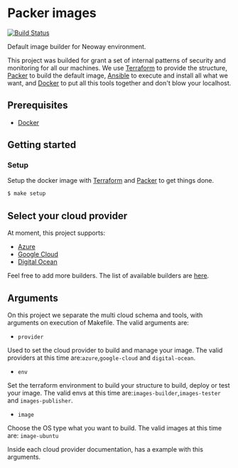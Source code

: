 # Packer images

[![Build Status](https://travis-ci.org/NeowayLabs/packer-images.svg?branch=add-ci-azure-build)](https://travis-ci.org/NeowayLabs/packer-images)

Default image builder for Neoway environment.

This project was builded for grant a set of internal patterns of security and monitoring for all our machines. We use [Terraform](https://www.terraform.io) to provide the structure, [Packer](https://www.packer.io) to build the default image, [Ansible](https://www.ansible.com) to execute and install all what we want, and [Docker](https://www.docker.com) to put all this tools together and don't blow your localhost.

## Prerequisites

* [Docker](https://docs.docker.com/engine/installation/)

## Getting started

### Setup

Setup the docker image with [Terraform](https://www.terraform.io/) and [Packer](https://packer.io) to get things done.

```bash
$ make setup
```

## Select your cloud provider

At moment, this project supports:
- [Azure](docs/azure.md)
- [Google Cloud](docs/gcp.md)
- [Digital Ocean](docs/do.md)

Feel free to add more builders. The list of available builders are [here](https://www.packer.io/docs/builders/index.html).

###

## Arguments

On this project we separate the multi cloud schema and tools, with arguments on execution of Makefile. The valid arguments are:

- `provider`

Used to set the cloud provider to build and manage your image. The valid providers at this time are:`azure`,`google-cloud` and `digital-ocean`.

- `env`

Set the terraform environment to build your structure to build, deploy or test your image. The valid envs at this time are:`images-builder`,`images-tester` and `images-publisher`.

- `image`

Choose the OS type what you want to build. The valid images at this time are: `image-ubuntu`

Inside each cloud provider documentation, has a example with this arguments.
